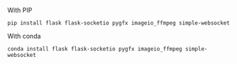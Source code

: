 
With PIP
```
pip install flask flask-socketio pygfx imageio_ffmpeg simple-websocket
```

With conda

```
conda install flask flask-socketio pygfx imageio_ffmpeg simple-websocket
```
